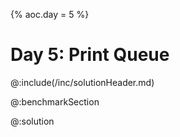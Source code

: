 {%
aoc.day = 5
%}

# Day 5: Print Queue

@:include(/inc/solutionHeader.md)

@:benchmarkSection

@:solution